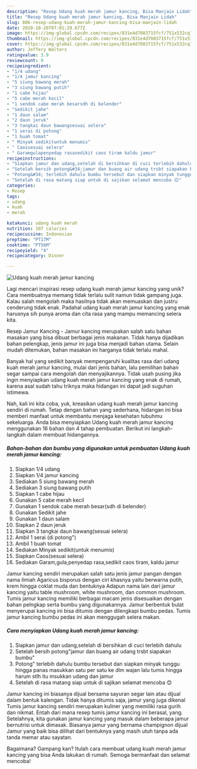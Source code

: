 ```yaml
---
description: "Resep Udang kuah merah jamur kancing, Bisa Manjain Lidah"
title: "Resep Udang kuah merah jamur kancing, Bisa Manjain Lidah"
slug: 806-resep-udang-kuah-merah-jamur-kancing-bisa-manjain-lidah
date: 2020-10-26T07:01:29.677Z
image: https://img-global.cpcdn.com/recipes/831e4d7083715fcf/751x532cq70/udang-kuah-merah-jamur-kancing-foto-resep-utama.jpg
thumbnail: https://img-global.cpcdn.com/recipes/831e4d7083715fcf/751x532cq70/udang-kuah-merah-jamur-kancing-foto-resep-utama.jpg
cover: https://img-global.cpcdn.com/recipes/831e4d7083715fcf/751x532cq70/udang-kuah-merah-jamur-kancing-foto-resep-utama.jpg
author: Jeffery Walters
ratingvalue: 3.9
reviewcount: 9
recipeingredient:
- "1/4 udang"
- "1/4 jamur kancing"
- "5 siung bawang merah"
- "3 siung bawang putih"
- "1 cabe hijau"
- "5 cabe merah kecil"
- "1 sendok cabe merah besarsdh di belender"
- "Sedikit jahe"
- "1 daun salam"
- "2 daun jeruk"
- "3 tangkai daun bawangsesuai selera"
- "1 serai di potong"
- "1 buah tomat"
- " Minyak sedikituntuk menumis"
- " Caossesuai selera"
- " Garamgulapenyedap rasasedikit caos tiram kaldu jamur"
recipeinstructions:
- "Siapkan jamur dan udang,setelah di bersihkan di cuci terlebih dahulu"
- "Setelah bersih potong&#34;jamur dan buang air udang trsbt siapakan bumbu&#34;"
- "Potong&#34; terlebih dahulu bumbu tersebut dan siapkan minyak tunggu hingga panas masukkan satu per satu ke dlm wajan lalu tumis hingga harum stlh itu msukkan udang dan jamur"
- "Setelah di rasa matang siap untuk di sajikan selamat mencoba 😊"
categories:
- Resep
tags:
- udang
- kuah
- merah

katakunci: udang kuah merah 
nutrition: 107 calories
recipecuisine: Indonesian
preptime: "PT17M"
cooktime: "PT56M"
recipeyield: "4"
recipecategory: Dinner

---
```



![Udang kuah merah jamur kancing](https://img-global.cpcdn.com/recipes/831e4d7083715fcf/751x532cq70/udang-kuah-merah-jamur-kancing-foto-resep-utama.jpg)

Lagi mencari inspirasi resep udang kuah merah jamur kancing yang unik? Cara membuatnya memang tidak terlalu sulit namun tidak gampang juga. Kalau salah mengolah maka hasilnya tidak akan memuaskan dan justru cenderung tidak enak. Padahal udang kuah merah jamur kancing yang enak harusnya sih punya aroma dan cita rasa yang mampu memancing selera kita.

Resep Jamur Kancing - Jamur kancing merupakan salah satu bahan masakan yang bisa dibuat berbagai jenis makanan. Tidak hanya dijadikan bahan pelengkap, jenis jamur ini juga bisa menjadi bahan utama. Selain mudah ditemukan, bahan masakan ini harganya tidak terlalu mahal.

Banyak hal yang sedikit banyak mempengaruhi kualitas rasa dari udang kuah merah jamur kancing, mulai dari jenis bahan, lalu pemilihan bahan segar sampai cara mengolah dan menyajikannya. Tidak usah pusing jika ingin menyiapkan udang kuah merah jamur kancing yang enak di rumah, karena asal sudah tahu triknya maka hidangan ini dapat jadi suguhan istimewa.


Nah, kali ini kita coba, yuk, kreasikan udang kuah merah jamur kancing sendiri di rumah. Tetap dengan bahan yang sederhana, hidangan ini bisa memberi manfaat untuk membantu menjaga kesehatan tubuhmu sekeluarga. Anda bisa menyiapkan Udang kuah merah jamur kancing menggunakan 16 bahan dan 4 tahap pembuatan. Berikut ini langkah-langkah dalam membuat hidangannya.

<!--inarticleads1-->

##### Bahan-bahan dan bumbu yang digunakan untuk pembuatan Udang kuah merah jamur kancing:

1. Siapkan 1/4 udang
1. Siapkan 1/4 jamur kancing
1. Sediakan 5 siung bawang merah
1. Sediakan 3 siung bawang putih
1. Siapkan 1 cabe hijau
1. Gunakan 5 cabe merah kecil
1. Gunakan 1 sendok cabe merah besar(sdh di belender)
1. Gunakan Sedikit jahe
1. Gunakan 1 daun salam
1. Siapkan 2 daun jeruk
1. Siapkan 3 tangkai daun bawang(sesuai selera)
1. Ambil 1 serai (di potong&#34;)
1. Ambil 1 buah tomat
1. Sediakan  Minyak sedikit(untuk menumis)
1. Siapkan  Caos(sesuai selera)
1. Sediakan  Garam,gula,penyedap rasa,sedikit caos tiram, kaldu jamur


Jamur kancing sendiri merupakan salah satu jenis jamur pangan dengan nama ilmiah Agaricus bisporus dengan ciri khasnya yaitu berwarna putih, krem hingga coklat muda dan bentuknya Adapun nama lain dari jamur kancing yaitu table mushroom, white mushroom, dan common mushroom. Tumis jamur kancing memiliki berbagai macam jenis disesuaikan dengan bahan pelngkap serta bumbu yang digunakannya. Jamur berbentuk bulat menyerupai kancing ini bisa ditumis dengan dilengkapi bumbu pedas. Tumis jamur kancing bumbu pedas ini akan menggugah selera makan. 

<!--inarticleads2-->

##### Cara menyiapkan Udang kuah merah jamur kancing:

1. Siapkan jamur dan udang,setelah di bersihkan di cuci terlebih dahulu
1. Setelah bersih potong&#34;jamur dan buang air udang trsbt siapakan bumbu&#34;
1. Potong&#34; terlebih dahulu bumbu tersebut dan siapkan minyak tunggu hingga panas masukkan satu per satu ke dlm wajan lalu tumis hingga harum stlh itu msukkan udang dan jamur
1. Setelah di rasa matang siap untuk di sajikan selamat mencoba 😊


Jamur kancing ini biasanya dijual bersama sayuran segar lain atau dijual dalam bentuk kalengan. Tidak hanya ditumis saja, jamur yang juga dikenal Tumis jamur kancing sendiri merupakan kuliner yang memiliki rasa gurih dan nikmat. Entah dari mana resep tumis jamur kancing ini berasal, yang. Setelahnya, kita gunakan jamur kancing yang masuk dalam beberapa jamur bernutrisi untuk dimasak. Biasanya jamur yang bernama champignon dijual Jamur yang baik bisa dilihat dari bentuknya yang masih utuh tanpa ada tanda memar atau sayatan. 

Bagaimana? Gampang kan? Itulah cara membuat udang kuah merah jamur kancing yang bisa Anda lakukan di rumah. Semoga bermanfaat dan selamat mencoba!
